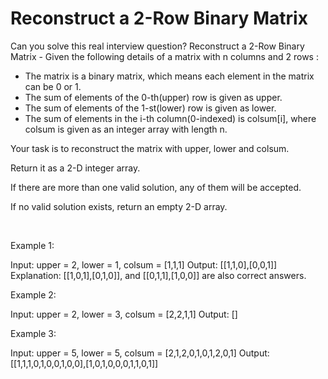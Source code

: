 # Reconstruct a 2-Row Binary Matrix

Can you solve this real interview question? Reconstruct a 2-Row Binary Matrix - Given the following details of a matrix with n columns and 2 rows :

 * The matrix is a binary matrix, which means each element in the matrix can be 0 or 1.
 * The sum of elements of the 0-th(upper) row is given as upper.
 * The sum of elements of the 1-st(lower) row is given as lower.
 * The sum of elements in the i-th column(0-indexed) is colsum[i], where colsum is given as an integer array with length n.

Your task is to reconstruct the matrix with upper, lower and colsum.

Return it as a 2-D integer array.

If there are more than one valid solution, any of them will be accepted.

If no valid solution exists, return an empty 2-D array.

 

Example 1:


Input: upper = 2, lower = 1, colsum = [1,1,1]
Output: [[1,1,0],[0,0,1]]
Explanation: [[1,0,1],[0,1,0]], and [[0,1,1],[1,0,0]] are also correct answers.


Example 2:


Input: upper = 2, lower = 3, colsum = [2,2,1,1]
Output: []


Example 3:


Input: upper = 5, lower = 5, colsum = [2,1,2,0,1,0,1,2,0,1]
Output: [[1,1,1,0,1,0,0,1,0,0],[1,0,1,0,0,0,1,1,0,1]]